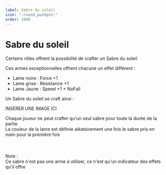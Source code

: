 ```yaml
---
label: Sabre du soleil
icon: ":round_pushpin:"
order: 1000
---
```


# Sabre du soleil


Certains rôles offrent la possibilité de crafter un Sabre du soleil

Ces armes exceptionnelles offrent chacune un effet différent :
- Lame noire : Force +1
- Lame grise : Résistance +1
- Lame Jaune : Speed +1 + NoFall


Un Sabre du soleil se craft ainsi :

INSÉRER UNE IMAGE ICI

Chaque joueur ne peut crafter qu'un seul sabre pour toute la durée de la partie <br>
La couleur de la lame est définie aléatoirement une fois le sabre pris en main pour la première fois <br>
<br>
<br>
<br>
Note : <br>
Ce sabre n'est pas une arme à utiliser, ce n'est qu'un indicateur des effets qu'il offre
